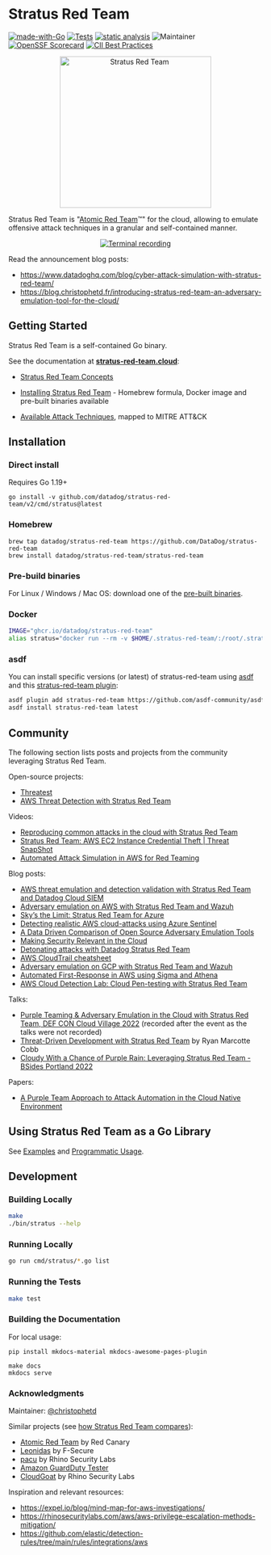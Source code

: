 # Stratus Red Team

[![made-with-Go](https://img.shields.io/badge/Made%20with-Go-1f425f.svg)](http://golang.org)  [![Tests](https://github.com/DataDog/stratus-red-team/actions/workflows/test.yml/badge.svg)](https://github.com/DataDog/stratus-red-team/actions/workflows/test.yml) [![static analysis](https://github.com/DataDog/stratus-red-team/actions/workflows/static-analysis.yml/badge.svg)](https://github.com/DataDog/stratus-red-team/actions/workflows/static-analysis.yml) ![Maintainer](https://img.shields.io/badge/maintainer-@christophetd-blue) [![OpenSSF Scorecard](https://api.securityscorecards.dev/projects/github.com/DataDog/stratus-red-team/badge)](https://api.securityscorecards.dev/projects/github.com/DataDog/stratus-red-team) [![CII Best Practices](https://bestpractices.coreinfrastructure.org/projects/6530/badge)](https://bestpractices.coreinfrastructure.org/projects/6530)

<p align="center">
  <img src="./docs/logo.png" alt="Stratus Red Team" width="300" />
</p>

Stratus Red Team is "[Atomic Red Team](https://github.com/redcanaryco/atomic-red-team)™" for the cloud, allowing to emulate offensive attack techniques in a granular and self-contained manner.

<p align="center">
  <a href="https://github.com/DataDog/stratus-red-team/raw/main/docs/demo.gif">
    <img src="./docs/demo.gif" alt="Terminal recording" />
  </a>
</p>

Read the announcement blog posts:
- https://www.datadoghq.com/blog/cyber-attack-simulation-with-stratus-red-team/
- https://blog.christophetd.fr/introducing-stratus-red-team-an-adversary-emulation-tool-for-the-cloud/

## Getting Started

Stratus Red Team is a self-contained Go binary.

See the documentation at **[stratus-red-team.cloud](https://stratus-red-team.cloud/)**:
- [Stratus Red Team Concepts](https://stratus-red-team.cloud/user-guide/getting-started/#concepts)

- [Installing Stratus Red Team](https://stratus-red-team.cloud/user-guide/getting-started/#installation) - Homebrew formula, Docker image and pre-built binaries available

- [Available Attack Techniques](https://stratus-red-team.cloud/attack-techniques/list/), mapped to MITRE ATT&CK

## Installation

### Direct install

Requires Go 1.19+

```
go install -v github.com/datadog/stratus-red-team/v2/cmd/stratus@latest
```

### Homebrew

```
brew tap datadog/stratus-red-team https://github.com/DataDog/stratus-red-team
brew install datadog/stratus-red-team/stratus-red-team
```

### Pre-build binaries

For Linux / Windows / Mac OS: download one of the [pre-built binaries](https://github.com/datadog/stratus-red-team/releases).

### Docker

```bash
IMAGE="ghcr.io/datadog/stratus-red-team"
alias stratus="docker run --rm -v $HOME/.stratus-red-team/:/root/.stratus-red-team/ -e AWS_ACCESS_KEY_ID -e AWS_SECRET_ACCESS_KEY -e AWS_SESSION_TOKEN -e AWS_DEFAULT_REGION $IMAGE"
```

### asdf

You can install specific versions (or latest) of stratus-red-team using [asdf](https://asdf-vm.com/) and this [stratus-red-team plugin](https://github.com/asdf-community/asdf-stratus-red-team):

```bash
asdf plugin add stratus-red-team https://github.com/asdf-community/asdf-stratus-red-team.git
asdf install stratus-red-team latest
```

## Community

The following section lists posts and projects from the community leveraging Stratus Red Team.

Open-source projects:
- [Threatest](https://github.com/DataDog/threatest)
- [AWS Threat Detection with Stratus Red Team](https://github.com/sbasu7241/AWS-Threat-Simulation-and-Detection)


Videos:
- [Reproducing common attacks in the cloud with Stratus Red Team](https://www.youtube.com/watch?v=M5DGXWF2ld0)
- [Stratus Red Team: AWS EC2 Instance Credential Theft | Threat SnapShot](https://www.youtube.com/watch?v=TVS-M6DrSPw)
- [Automated Attack Simulation in AWS for Red Teaming](https://www.youtube.com/watch?v=O_vNAKLnSc0)

Blog posts:
- [AWS threat emulation and detection validation with Stratus Red Team and Datadog Cloud SIEM](https://www.datadoghq.com/blog/aws-threat-emulation-detection-validation-datadog/)
- [Adversary emulation on AWS with Stratus Red Team and Wazuh](https://wazuh.com/blog/adversary-emulation-on-aws-with-stratus-red-team-and-wazuh/)
- [Sky’s the Limit: Stratus Red Team for Azure](https://blog.detect.dev/posts/azure_for_stratus.html)
- [Detecting realistic AWS cloud-attacks using Azure Sentinel](https://medium.com/falconforce/falconfriday-detecting-realistic-aws-cloud-attacks-using-azure-sentinel-0xff1c-b62fd45c87dc)
- [A Data Driven Comparison of Open Source Adversary Emulation Tools](https://www.picussecurity.com/resource/blog/data-driven-comparison-between-open-source-adversary-emulation-tools)
- [Making Security Relevant in the Cloud](https://www.cloudreach.com/en/technical-blog/making-security-relevant-in-the-cloud/)
- [Detonating attacks with Datadog Stratus Red Team](https://chrisdunne.com/post/detonating-attacks-with-datadog-stratus-red-team)
- [AWS CloudTrail cheatsheet](https://invictus-ir.medium.com/aws-cloudtrail-cheat-sheet-dcf2b92e37e2)
- [Adversary emulation on GCP with Stratus Red Team and Wazuh](https://wazuh.com/blog/adversary-emulation-on-gcp-with-stratus-red-team-and-wazuh/)
- [Automated First-Response in AWS using Sigma and Athena](https://invictus-ir.medium.com/automated-first-response-in-aws-using-sigma-and-athena-615940bedc56)
- [AWS Cloud Detection Lab: Cloud Pen-testing with Stratus Red Team](https://medium.com/@goodycyb/aws-cloud-detection-lab-1%EF%B8%8F%E2%83%A3-%EF%B8%8F-cloud-pen-testing-with-stratus-red-team-tool-69b4fab24743)

Talks:
- [Purple Teaming & Adversary Emulation in the Cloud with Stratus Red Team, DEF CON Cloud Village 2022](https://www.youtube.com/watch?v=rXFFuYbkntU) (recorded after the event as the talks were not recorded)
- [Threat-Driven Development with Stratus Red Team](https://www.youtube.com/watch?v=AbWwcqLwcYI) by Ryan Marcotte Cobb
- [Cloudy With a Chance of Purple Rain: Leveraging Stratus Red Team - BSides Portland 2022](https://www.youtube.com/watch?v=Oq9ObzATZDI)

Papers:
- [A Purple Team Approach to Attack Automation in the Cloud Native Environment](https://aaltodoc.aalto.fi/bitstream/handle/123456789/116425/master_Chaplinska_Svitlana_2022.pdf?sequence=1&isAllowed=y)

## Using Stratus Red Team as a Go Library

See [Examples](./examples) and [Programmatic Usage](https://stratus-red-team.cloud/user-guide/programmatic-usage/).

## Development

### Building Locally

``` bash
make
./bin/stratus --help
```

### Running Locally

```bash
go run cmd/stratus/*.go list
```

### Running the Tests

```bash
make test
```

### Building the Documentation

For local usage:
```
pip install mkdocs-material mkdocs-awesome-pages-plugin

make docs
mkdocs serve
```

### Acknowledgments

Maintainer: [@christophetd](https://twitter.com/christophetd)

Similar projects (see [how Stratus Red Team compares](https://stratus-red-team.cloud/comparison/)):
- [Atomic Red Team](https://github.com/redcanaryco/atomic-red-team) by Red Canary
- [Leonidas](https://github.com/FSecureLABS/leonidas) by F-Secure
- [pacu](https://github.com/RhinoSecurityLabs/pacu) by Rhino Security Labs
- [Amazon GuardDuty Tester](https://github.com/awslabs/amazon-guardduty-tester)
- [CloudGoat](https://github.com/RhinoSecurityLabs/cloudgoat) by Rhino Security Labs

Inspiration and relevant resources:
- https://expel.io/blog/mind-map-for-aws-investigations/
- https://rhinosecuritylabs.com/aws/aws-privilege-escalation-methods-mitigation/
- https://github.com/elastic/detection-rules/tree/main/rules/integrations/aws
